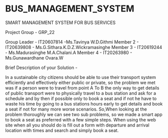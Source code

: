 # BUS_MANAGEMENT_SYSTEM

SMART MANAGEMENT SYSTEM FOR BUS SERVICES

Project Group - GRP_22

Group Leader - IT20607814 -Ms.Tavinya W.D.Githmi
Member 2 - IT20639808 - Ms.G.Sithara.K.D.Z.Wickramasinghe 
Member 3 - IT20619244 - Ms.Madurasinghe M.A.Chalani.A 
Member 4 - IT20263980 - Ms.Gunawardhane Ovara.W 

Brief Description of your Solution -

In a sustainable city citizens should be able to use their transport system efficiently and effectively either public or private, so the problem we met was if a person were to travel from point A To B the only way to get details of public transport were to physically travel to a bus station and ask for a schedule and by then if possible only to book a seat and if not he have to waste his time by going to a bus stations hours early to get details and book a seat if not for many more worse scenarios.
So,When looking at the problem thoroughly we can see two sub problems, so we made a smart app to book a seat as preferred with a few simple steps. When using the web site when all you should do is fill out a form with departure and arrival location with times and search and simply book a seat.